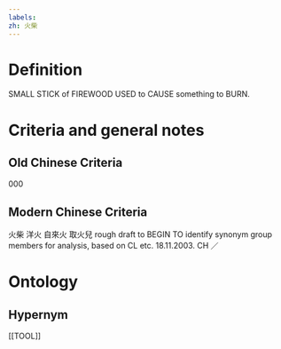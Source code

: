 ```yaml
---
labels: 
zh: 火柴
---
```


# Definition
SMALL STICK of FIREWOOD USED to CAUSE something to BURN.
# Criteria and general notes
## Old Chinese Criteria
000
## Modern Chinese Criteria
火柴
洋火
自來火
取火兒
rough draft to BEGIN TO identify synonym group members for analysis, based on CL etc. 18.11.2003. CH ／
# Ontology

## Hypernym
[[TOOL]]